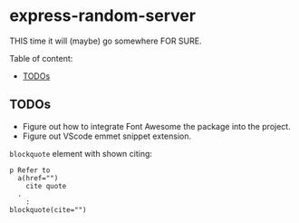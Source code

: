 # express-random-server
THIS time it will (maybe) go somewhere FOR SURE.

Table of content:

- [TODOs](#todos)

## TODOs

- Figure out how to integrate Font Awesome the package into the project.
- Figure out VScode emmet snippet extension.

`blockquote` element with shown citing:
```pug
p Refer to 
  a(href="")
    cite quote
  .
    :
blockquote(cite="")
```